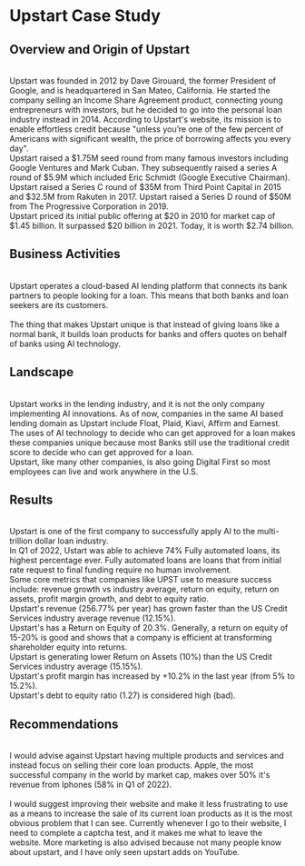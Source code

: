 # Upstart Case Study
## Overview and Origin of Upstart
<br> Upstart was founded in 2012 by Dave Girouard, the former President of Google, and is headquartered in San Mateo, California. He started the company selling an Income Share Agreement product, connecting young entrepreneurs with investors, but he decided to go into the personal loan industry instead in 2014. According to Upstart's website, its mission is to enable effortless credit because "unless you’re one of the few percent of Americans with significant wealth, the price of borrowing affects you every day".
<br> Upstart raised a $1.75M seed round from many famous investors including Google Ventures and Mark Cuban. They subsequently raised a series A round of $5.9M which included Eric Schmidt (Google Executive Chairman). Upstart raised a Series C round of $35M from Third Point Capital in 2015 and $32.5M from Rakuten in 2017. Upstart raised a Series D round of $50M from The Progressive Corporation in 2019.
<br> Upstart priced its initial public offering at $20 in 2010 for market cap of $1.45 billion. It surpassed $20 billion in 2021. Today, it is worth $2.74 billion.
## Business Activities
<br> Upstart operates a cloud-based AI lending platform that connects its bank partners to people looking for a loan. This means that both banks and loan seekers are its customers.  
<br> The thing that makes Upstart unique is that instead of giving loans like a normal bank, it  builds loan products for banks and offers quotes on behalf of banks using AI technology.
## Landscape
<br> Upstart works in the lending industry, and it is not the only company implementing AI innovations. As of now, companies in the same AI based lending domain as Upstart include Float, Plaid, Kiavi, Affirm and Earnest.
<br> The uses of AI technology to decide who can get approved for a loan makes these companies unique because most Banks still use the traditional credit score to decide who can get approved for a loan.
<br> Upstart, like many other companies, is also going Digital First so most employees can live and work anywhere in the U.S. 
## Results
<br> Upstart is one of the first company to successfully apply AI to the multi-trillion dollar loan industry.
<br> In Q1 of 2022, Ustart was able to achieve 74% Fully automated loans, its highest percentage ever. Fully automated loans are loans that from initial rate request to final funding require no human involvement. 
<br> Some core metrics that companies like UPST use to measure success include: revenue growth vs industry average, return on equity, return on assets, profit margin growth, and debt to equity ratio.
<br> Upstart's revenue (256.77% per year) has grown faster than the US Credit Services industry average revenue (12.15%).
<br> Upstart's has a Return on Equity of 20.3%. Generally, a return on equity of 15-20% is good and shows that a company is efficient at transforming shareholder equity into returns.
<br> Upstart is generating lower Return on Assets (10%) than the US Credit Services industry average (15.15%).
<br> Upstart's profit margin has increased by +10.2% in the last year (from 5% to 15.2%).
<br> Upstart's debt to equity ratio (1.27) is considered high (bad).
## Recommendations
<br> I would advise against Upstart having multiple products and services and instead focus on selling their core loan products. Apple, the most successful company in the world by market cap, makes over 50% it's revenue from Iphones (58% in Q1 of 2022).  
<br> I would suggest improving their website and make it less frustrating to use as a means to increase the sale of its current loan products as it is the most obvious problem that I can see. Currently whenever I go to their website, I need to complete a captcha test, and it makes me what to leave the website. More marketing is also advised because not many people know about upstart, and I have only seen upstart adds on YouTube.
